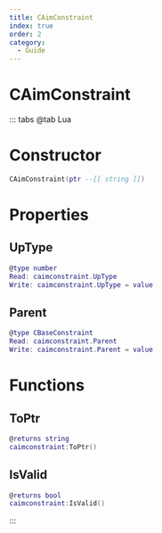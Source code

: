 ```yaml
---
title: CAimConstraint
index: true
order: 2
category:
  - Guide
---
```


# CAimConstraint

::: tabs
@tab Lua
# Constructor
```lua
CAimConstraint(ptr --[[ string ]])
```
# Properties
## UpType 
```lua
@type number
Read: caimconstraint.UpType
Write: caimconstraint.UpType = value
```
## Parent 
```lua
@type CBaseConstraint
Read: caimconstraint.Parent
Write: caimconstraint.Parent = value
```
# Functions
## ToPtr
```lua
@returns string
caimconstraint:ToPtr()
```
## IsValid
```lua
@returns bool
caimconstraint:IsValid()
```

:::